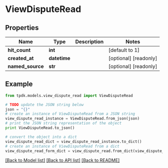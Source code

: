 # ViewDisputeRead



## Properties
Name | Type | Description | Notes
------------ | ------------- | ------------- | -------------
**hit_count** | **int** |  | [default to 1]
**created_at** | **datetime** |  | [optional] [readonly] 
**named_source** | **str** |  | [optional] [readonly] 

## Example

```python
from tpdk.models.view_dispute_read import ViewDisputeRead

# TODO update the JSON string below
json = "{}"
# create an instance of ViewDisputeRead from a JSON string
view_dispute_read_instance = ViewDisputeRead.from_json(json)
# print the JSON string representation of the object
print ViewDisputeRead.to_json()

# convert the object into a dict
view_dispute_read_dict = view_dispute_read_instance.to_dict()
# create an instance of ViewDisputeRead from a dict
view_dispute_read_form_dict = view_dispute_read.from_dict(view_dispute_read_dict)
```
[[Back to Model list]](../README.md#documentation-for-models) [[Back to API list]](../README.md#documentation-for-api-endpoints) [[Back to README]](../README.md)


